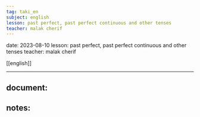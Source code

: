```yaml
---
tag: taki_en
subject: english
lesson: past perfect, past perfect continuous and other tenses
teacher: malak cherif
---
```


date: 2023-08-10
lesson: past perfect, past perfect continuous and other tenses
teacher: malak cherif

[[english]]

---
## document:
## notes: